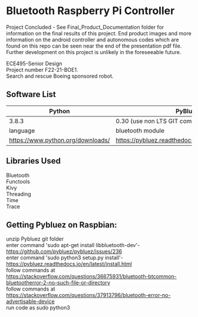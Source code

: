Bluetooth Raspberry Pi Controller
=================================
Project Concluded - See Final_Product_Documentation folder for information on the final results of this project.  End product images and more information on the android controller and autonomous codes which are found on this repo can be seen near the end of the presentation pdf file. Further development on this project is unlikely in the foreseeable future.

ECE495-Senior Design  
Project number F22-21-BOE1.  
Search and rescue Boeing sponsored robot.  


Software List
----------------

| Python | PyBluez | Kivy |
|------|------------|-----|
| 3.8.3 | 0.30 (use non LTS GIT commit 4d46ce1) | 2.1.0 |
| language | bluetooth module | GUI module |
| https://www.python.org/downloads/ | https://pybluez.readthedocs.io/en/latest/install.html | https://kivy.org/doc/stable/gettingstarted/installation.html |

Libraries Used
---------------

Bluetooth  
Functools  
Kivy  
Threading  
Time  
Trace  

Getting Pybluez on Raspbian:
----------------------------

unzip Pybluez git folder  
enter command 'sudo apt-get install libbluetooth-dev'- https://github.com/pybluez/pybluez/issues/236  
enter command 'sudo python3 setup.py install'- https://pybluez.readthedocs.io/en/latest/install.html  
follow commands at https://stackoverflow.com/questions/36675931/bluetooth-btcommon-bluetootherror-2-no-such-file-or-directory  
follow commands at https://stackoverflow.com/questions/37913796/bluetooth-error-no-advertisable-device  
run code as sudo python3   
